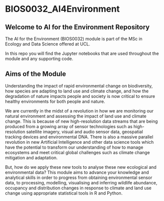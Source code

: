 # BIOS0032_AI4Environment

## Welcome to AI for the Environment Repository

The AI for the Environment (BIOS0032) module is part of the MSc in Ecology and Data Science offered at UCL.

In this repo you will find the Jupyter notebooks that are used throughout the module and any supporting code.

## Aims of the Module

Understanding the impact of rapid environmental change on biodiversity, how species are adapting to land use and climate change, and how the degradation of nature impacts people and society is now critical to ensure healthy environments for both people and nature. 

We are currently in the midst of a revolution in how we are monitoring our natural environment and assessing the impact of land use and climate change. This is because of new high-resolution data streams that are being produced from a growing array of sensor technologies such as high-resolution satellite imagery, visual and audio sensor data, geospatial tracking devices and environmental DNA. There is also a massive parallel revolution in new Artificial Intelligence and other data science tools which have the potential to transform our understanding of how to manage ecosystems and meet critical global challenges such as climate change mitigation and adaptation.

But, how do we apply these new tools to analyse these new ecological and environmental data?
This module aims to advance your knowledge and analytical skills in order to progress from obtaining environmental sensor data, to processing, modelling, visualising and inferring wildlife abundance, occupancy and distribution changes in response to climate and land use change using appropriate statistical tools in R and Python.
